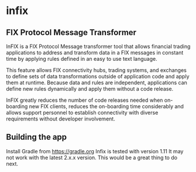 # infix
FIX Protocol Message Transformer
--------------------------------
InFIX is a FIX Protocol Message transformer tool that allows financial trading applications to address and transform data in a FIX messages in constant time by applying rules defined in an easy to use text language.

This feature allows FIX connectivity hubs, trading systems, and exchanges to define sets of data transformations outside of application code and apply them at runtime. Because data and rules are independent, applications can define new rules dynamically and apply them without a code release.

InFIX greatly reduces the number of code releases needed when on-boarding new FIX clients, reduces the on-boarding time considerably and allows support personnel to establish connectivity with diverse requirements without developer involvement.

Building the app
----------------
Install Gradle from https://gradle.org
Infix is tested with version 1.11
It may not work with the latest 2.x.x version.
This would be a great thing to do next.




